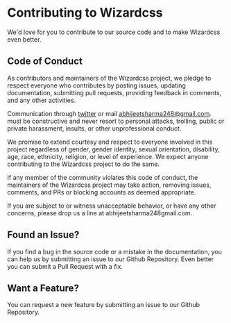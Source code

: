 
# Contributing to Wizardcss

We'd love for you to contribute to our source code and to make Wizardcss even better.

## Code of Conduct

As contributors and maintainers of the Wizardcss project, we pledge to respect everyone who contributes by posting issues, updating documentation, submitting pull requests, providing feedback in comments, and any other activities.

Communication through <a href="https://www.twitter.com/iamabs2001">twitter</a> or mail abhijeetsharma248@gmail.com. must be constructive and never resort to personal attacks, trolling, public or private harassment, insults, or other unprofessional conduct.

We promise to extend courtesy and respect to everyone involved in this project regardless of gender, gender identity, sexual orientation, disability, age, race, ethnicity, religion, or level of experience. We expect anyone contributing to the Wizardcss project to do the same.

If any member of the community violates this code of conduct, the maintainers of the Wizardcss project may take action, removing issues, comments, and PRs or blocking accounts as deemed appropriate.

If you are subject to or witness unacceptable behavior, or have any other concerns, please drop us a line at abhijeetsharma248gmail.com.




## Found an Issue?
If you find a bug in the source code or a mistake in the documentation, you can help us by
submitting an issue to our Github Repository. Even better you can submit a Pull Request
with a fix.



## Want a Feature?
You can request a new feature by submitting an issue to our Github Repository.
